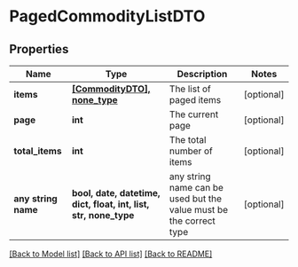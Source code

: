 # PagedCommodityListDTO


## Properties
Name | Type | Description | Notes
------------ | ------------- | ------------- | -------------
**items** | [**[CommodityDTO], none_type**](CommodityDTO.md) | The list of paged items | [optional] 
**page** | **int** | The current page | [optional] 
**total_items** | **int** | The total number of items | [optional] 
**any string name** | **bool, date, datetime, dict, float, int, list, str, none_type** | any string name can be used but the value must be the correct type | [optional]

[[Back to Model list]](../README.md#documentation-for-models) [[Back to API list]](../README.md#documentation-for-api-endpoints) [[Back to README]](../README.md)


